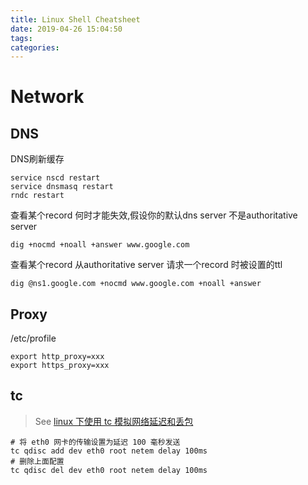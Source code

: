 ```yaml
---
title: Linux Shell Cheatsheet
date: 2019-04-26 15:04:50
tags:
categories:
---
```


<!-- more -->

# Network

## DNS

DNS刷新缓存
```
service nscd restart
service dnsmasq restart
rndc restart
```

查看某个record 何时才能失效,假设你的默认dns server 不是authoritative server
```
dig +nocmd +noall +answer www.google.com
```
查看某个record 从authoritative server 请求一个record 时被设置的ttl
```
dig @ns1.google.com +nocmd www.google.com +noall +answer
```

## Proxy

/etc/profile
```
export http_proxy=xxx
export https_proxy=xxx
```

## tc

> See [linux 下使用 tc 模拟网络延迟和丢包](https://blog.csdn.net/weiweicao0429/article/details/17578011)

```
# 将 eth0 网卡的传输设置为延迟 100 毫秒发送
tc qdisc add dev eth0 root netem delay 100ms
# 删除上面配置
tc qdisc del dev eth0 root netem delay 100ms

```